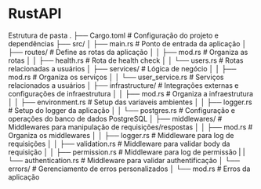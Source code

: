 # RustAPI




Estrutura de pasta
.
├── Cargo.toml                  # Configuração do projeto e dependências
├── src/
│   ├── main.rs                 # Ponto de entrada da aplicação
│   ├── routes/                 # Define as rotas da aplicação
│   │   ├── mod.rs              # Organiza as rotas
│   │   ├── health.rs           # Rota de health check
│   │   └── users.rs            # Rotas relacionadas a usuários
│   ├── services/               # Lógica de negócio
│   │   ├── mod.rs              # Organiza os serviços
│   │   └── user_service.rs     # Serviços relacionados a usuários
│   ├── infrastructure/         # Integrações externas e configurações de infraestrutura
│   │   ├── mod.rs              # Organiza a infraestrutura
│   │   ├── environment.rs      # Setup das variaveis ambientes
│   │   ├── logger.rs           # Setup do logger da aplicação
│   │   └── postgres.rs         # Configuração e operações do banco de dados PostgreSQL
│   ├── middlewares/            # Middlewares para manipulação de requisições/respostas
│   │   ├── mod.rs              # Organiza os middlewares
│   │   ├── logger.rs           # Middleware para log de requisições
│   │   ├── validation.rs       # Middleware para validar body da requisição
│   │   ├── permission.rs       # Middleware para log de permissão
|   |   └── authentication.rs   # Middleware para validar authentificação
│   └── errors/                 # Gerenciamento de erros personalizados
│       └── mod.rs              # Erros da aplicação